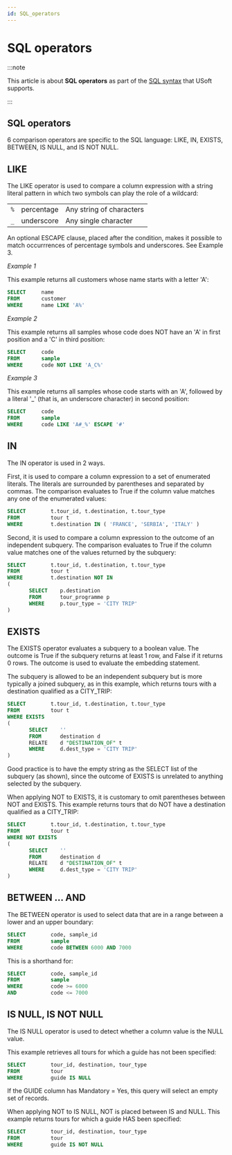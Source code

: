 ```yaml
---
id: SQL_operators
---
```


# SQL operators




:::note

This article is about **SQL operators** as part of the [SQL syntax](/docs/Modeller_and_Rules_Engine/SQL_syntax) that USoft supports.

:::

## **SQL operators**

6 comparison operators are specific to the SQL language: LIKE, IN, EXISTS, BETWEEN, IS NULL, and IS NOT NULL.

## LIKE

The LIKE operator is used to compare a column expression with a string literal pattern in which two symbols can play the role of a wildcard:

|        |        |        |
|--------|--------|--------|
|`%`     |percentage|Any string of characters|
|`_`     |underscore|Any single character|



An optional ESCAPE clause, placed after the condition, makes it possible to match occurrrences of percentage symbols and underscores. See Example 3.

*Example 1*

This example returns all customers whose name starts with a letter 'A':

```sql
SELECT     name
FROM       customer
WHERE      name LIKE 'A%'
```

*Example 2*

This example returns all samples whose code does NOT have an 'A' in first position and a 'C' in third position:

```sql
SELECT     code
FROM       sample
WHERE      code NOT LIKE 'A_C%'
```

*Example 3*

This example returns all samples whose code starts with an 'A', followed by a literal '_' (that is, an underscore character) in second position:

```sql
SELECT     code
FROM       sample
WHERE      code LIKE 'A#_%' ESCAPE '#'
```

## IN

The IN operator is used in 2 ways.

First, it is used to compare a column expression to a set of enumerated literals. The literals are surrounded by parentheses and separated by commas. The comparison evaluates to True if the column value matches any one of the enumerated values:

```sql
SELECT        t.tour_id, t.destination, t.tour_type
FROM          tour t
WHERE         t.destination IN ( 'FRANCE', 'SERBIA', 'ITALY' )
```

Second, it is used to compare a column expression to the outcome of an independent subquery. The comparison evaluates to True if the column value matches one of the values returned by the subquery:

```sql
SELECT        t.tour_id, t.destination, t.tour_type
FROM          tour t
WHERE         t.destination NOT IN
(
       SELECT    p.destination
       FROM      tour_programme p
       WHERE     p.tour_type = 'CITY TRIP'
)
```

## EXISTS

The EXISTS operator evaluates a subquery to a boolean value. The outcome is True if the subquery returns at least 1 row, and False if it returns 0 rows. The outcome is used to evaluate the embedding statement.

The subquery is allowed to be an independent subquery but is more typically a joined subquery, as in this example, which returns tours with a destination qualified as a CITY_TRIP:

```sql
SELECT        t.tour_id, t.destination, t.tour_type
FROM          tour t
WHERE EXISTS
(
       SELECT    ''
       FROM      destination d
       RELATE    d "DESTINATION_OF" t
       WHERE     d.dest_type = 'CITY TRIP'
)
```

Good practice is to have the empty string as the SELECT list of the subquery (as shown), since the outcome of EXISTS is unrelated to anything selected by the subquery.

When applying NOT to EXISTS, it is customary to omit parentheses between NOT and EXISTS. This example returns tours that do NOT have a destination qualified as a CITY_TRIP:

```sql
SELECT        t.tour_id, t.destination, t.tour_type
FROM          tour t
WHERE NOT EXISTS
(
       SELECT    ''
       FROM      destination d
       RELATE    d "DESTINATION_OF" t
       WHERE     d.dest_type = 'CITY TRIP'
)
```

## BETWEEN … AND

The BETWEEN operator is used to select data that are in a range between a lower and an upper boundary:

```sql
SELECT        code, sample_id
FROM          sample
WHERE         code BETWEEN 6000 AND 7000
```

This is a shorthand for:

```sql
SELECT        code, sample_id
FROM          sample
WHERE         code >= 6000
AND           code <= 7000
```

## IS NULL, IS NOT NULL

The IS NULL operator is used to detect whether a column value is the NULL value.

This example retrieves all tours for which a guide has not been specified:

```sql
SELECT        tour_id, destination, tour_type
FROM          tour
WHERE         guide IS NULL
```

If the GUIDE column has Mandatory = Yes, this query will select an empty set of records.

When applying NOT to IS NULL, NOT is placed between IS and NULL. This example returns tours for which a guide HAS been specified:

```sql
SELECT        tour_id, destination, tour_type
FROM          tour
WHERE         guide IS NOT NULL
```

 

 